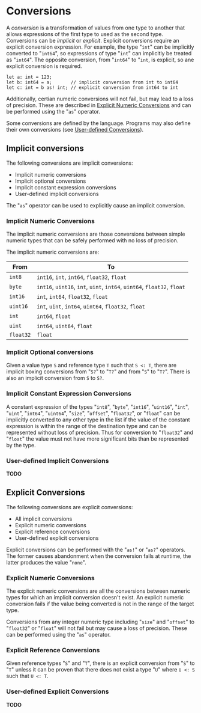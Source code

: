 # Conversions

A *conversion* is a transformation of values from one type to another that allows expressions of the first type to used as the second type. Conversions can be *implicit* or *explicit*. Explicit conversions require an explicit conversion expression. For example, the type "`int`" can be implicitly converted to "`int64`", so expressions of type "`int`" can implicitly be treated as "`int64`". The opposite conversion, from "`int64`" to "`int`, is explicit, so ane explicit conversion is required.

```adamant
let a: int = 123;
let b: int64 = a;       // implicit conversion from int to int64
let c: int = b as! int; // explicit conversion from int64 to int
```

Additionally, certian numeric conversions will not fail, but may lead to a loss of precision. These are described in [Explicit Numeric Conversions](#explicit-numeric-conversions) and can be performed using the "`as`" operator.

Some conversions are defined by the language. Programs may also define their own conversions (see [User-defined Conversions](#user-defined-conversions)).

## Implicit conversions

The following conversions are implicit conversions:

* Implicit numeric conversions
* Implicit optional conversions
* Implicit constant expression conversions
* User-defined implicit conversions

The "`as`" operator can be used to explicitly cause an implicit conversion.

### Implicit Numeric Conversions

The implicit numeric conversions are those conversions between simple numeric types that can be safely performed with no loss of precision.

The implicit numeric conversions are:

| From      | To                                                                        |
| --------- | ------------------------------------------------------------------------- |
| `int8`    | `int16`, `int`, `int64`, `float32`, `float`                               |
| `byte`    | `int16`, `uint16`, `int`, `uint`, `int64`, `uint64`, `float32`, `float` |
| `int16`   | `int`, `int64`, `float32`, `float`                                        |
| `uint16`  | `int`, `uint`, `int64`, `uint64`, `float32`, `float`                    |
| `int`     | `int64`, `float`                                                          |
| `uint`  | `int64`, `uint64`, `float`                                                |
| `float32` | `float`                                                                   |

### Implicit Optional conversions

Given a value type `S` and reference type `T` such that `S <: T`, there are implicit boxing conversions from "`S?`" to "`T?`" and from "`S`" to "`T?`". There is also an implicit conversion from `S` to `S?`.

### Implicit Constant Expression Conversions

A constant expression of the types "`int8`", "`byte`", "`int16`", "`uint16`", "`int`", "`uint`", "`int64`", "`uint64`", "`size`", "`offset`", "`float32`", or "`float`" can be implicitly converted to any other type in the list if the value of the constant expression is within the range of the destination type and can be represented without loss of precision. Thus for conversion to "`float32`" and "`float`" the value must not have more significant bits than be represented by the type.

### User-defined Implicit Conversions

**TODO**

## Explicit Conversions

The following conversions are explicit conversions:

* All implicit conversions
* Explicit numeric conversions
* Explicit reference conversions
* User-defined explicit conversions

Explicit conversions can be performed with the "`as!`" or "`as?`" operators. The former causes abandonment when the conversion fails at runtime, the latter produces the value "`none`".

### Explicit Numeric Conversions

The explicit numeric conversions are all the conversions between numeric types for which an implicit conversion doesn't exist. An explicit numeric conversion fails if the value being converted is not in the range of the target type.

Conversions from any integer numeric type including "`size`" and "`offset`" to "`float32`" or "`float`" will not fail but may cause a loss of precision. These can be performed using the "`as`" operator.

### Explicit Reference Conversions

Given reference types "`S`" and "`T`", there is an explicit conversion from "`S`" to "`T`" unless it can be proven that there does not exist a type "`U`" where `U <: S` such that `U <: T`.

### User-defined Explicit Conversions

**TODO**

